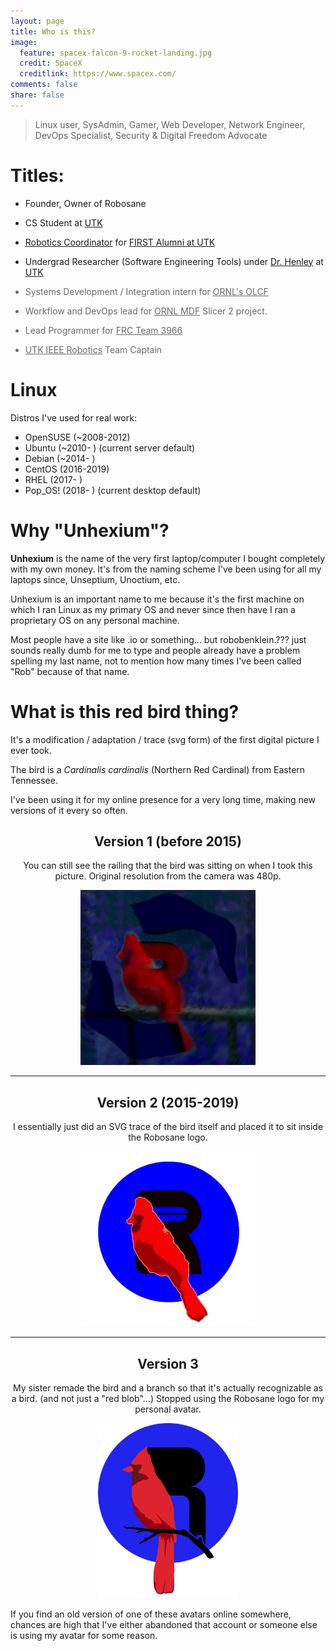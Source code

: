 ```yaml
---
layout: page
title: Who is this?
image:
  feature: spacex-falcon-9-rocket-landing.jpg
  credit: SpaceX
  creditlink: https://www.spacex.com/
comments: false
share: false
---
```


<style>
.title-previous {
  filter: opacity(0.65);
}
</style>

> Linux user, SysAdmin, Gamer, Web Developer, Network Engineer, DevOps Specialist, Security & Digital Freedom Advocate

# Titles:

 - Founder, Owner of Robosane

 - CS Student at [UTK](https://www.eecs.utk.edu/)

 - [Robotics Coordinator](https://bigorangerobots.com/) for [FIRST Alumni at UTK](https://volink.utk.edu/organization/firstalumni)

 - Undergrad Researcher (Software Engineering Tools) under [Dr. Henley](http://web.eecs.utk.edu/~azh/) at [UTK](https://www.eecs.utk.edu/)

<div class="title-previous" markdown="1">

 - Systems Development / Integration intern for [ORNL's OLCF](https://www.olcf.ornl.gov/)

 - Workflow and DevOps lead for [ORNL MDF](https://www.ornl.gov/mdf) Slicer 2 project.

 - Lead Programmer for [FRC Team 3966](https://lnstempunks.org/)

 - [UTK IEEE Robotics](https://ieee.eecs.utk.edu) Team Captain

</div>

# Linux

Distros I've used for real work:

 - OpenSUSE (~2008-2012)
 - Ubuntu (~2010- ) (current server default)
 - Debian (~2014- )
 - CentOS (2016-2019)
 - RHEL (2017- )
 - Pop_OS! (2018- ) (current desktop default)

# Why "Unhexium"?

**Unhexium** is the name of the very first laptop/computer I bought completely with my own money. It's from the naming scheme I've been using for all my laptops since, Unseptium, Unoctium, etc.

Unhexium is an important name to me because it's the first machine on which I ran Linux as my primary OS and never since then have I ran a proprietary OS on any personal machine.

Most people have a site like <name>.io or something... but robobenklein.??? just sounds really dumb for me to type and people already have a problem spelling my last name, not to mention how many times I've been called "Rob" because of that name.

# What is this red bird thing?

It's a modification / adaptation / trace (svg form) of the first digital picture I ever took.

The bird is a *Cardinalis cardinalis* (Northern Red Cardinal) from Eastern Tennessee.

I've been using it for my online presence for a very long time, making new versions of it every so often.

<style>
.avatar-imgs {
  text-align: center;
}
.avatar-imgs img {
  max-height: 20em;
  width: auto;
}
</style>
<div class="avatar-imgs" markdown="1">

## Version 1 (before 2015)

You can still see the railing that the bird was sitting on when I took this picture. Original resolution from the camera was 480p.

![Bird V1](/images/avatar/RobobenkleinJustR768.png)

<hr>

## Version 2 (2015-2019)

I essentially just did an SVG trace of the bird itself and placed it to sit inside the Robosane logo.

![Bird V2](/images/avatar/robobenkleinBirdTransparent.png)

<hr>

## Version 3

My sister remade the bird and a branch so that it's actually recognizable as a bird. (and not just a "red blob"...) Stopped using the Robosane logo for my personal avatar.

![Bird V3](/images/avatar/robobenklein-rect-avatar-shaded-trace.svg)

</div>

If you find an old version of one of these avatars online somewhere, chances are high that I've either abandoned that account or someone else is using my avatar for some reason.
